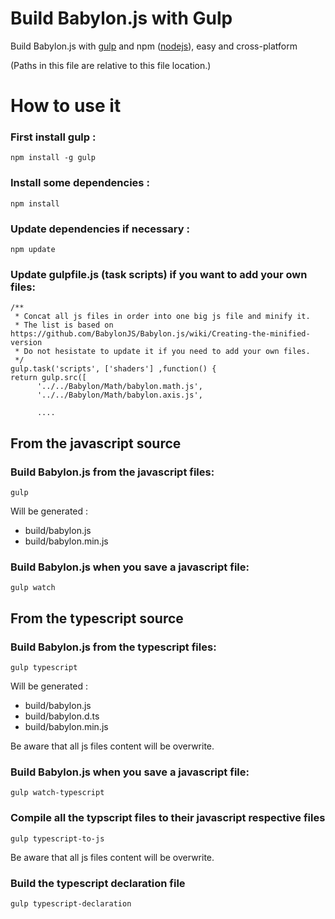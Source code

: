 Build Babylon.js with Gulp
====================

Build Babylon.js with [gulp](http://gulpjs.com/ "gulp") and npm ([nodejs](http://nodejs.org/ "nodejs")), easy and cross-platform

(Paths in this file are relative to this file location.)

# How to use it

### First install gulp :
```
npm install -g gulp
```

### Install some dependencies :
```
npm install
```

### Update dependencies if necessary :
```
npm update
```

### Update gulpfile.js (task scripts) if you want to add your own files:
```
/**
 * Concat all js files in order into one big js file and minify it.
 * The list is based on https://github.com/BabylonJS/Babylon.js/wiki/Creating-the-minified-version
 * Do not hesistate to update it if you need to add your own files.
 */
gulp.task('scripts', ['shaders'] ,function() {
return gulp.src([
      '../../Babylon/Math/babylon.math.js',
      '../../Babylon/Math/babylon.axis.js',

      ....
```
## From the javascript source
### Build Babylon.js from the javascript files:

```
gulp
```
Will be generated :
- build/babylon.js
- build/babylon.min.js

### Build Babylon.js when you save a javascript file:
```
gulp watch
```

## From the typescript source
### Build Babylon.js from the typescript files:

```
gulp typescript
```
Will be generated :
- build/babylon.js
- build/babylon.d.ts
- build/babylon.min.js

Be aware that all js files content will be overwrite.

### Build Babylon.js when you save a javascript file:
```
gulp watch-typescript
```

### Compile all the typscript files to their javascript respective files
```
gulp typescript-to-js
```

Be aware that all js files content will be overwrite.

### Build the typescript declaration file
```
gulp typescript-declaration
```
